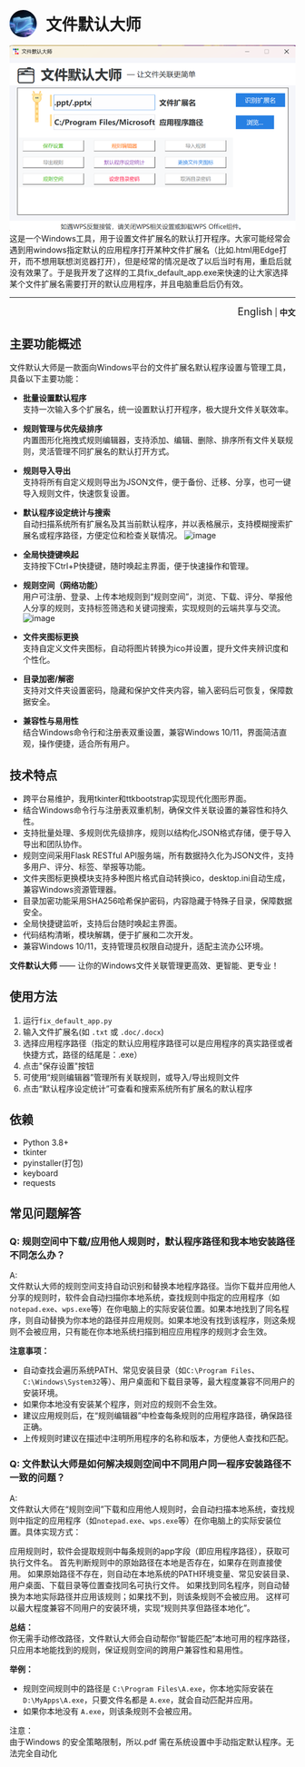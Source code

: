 <p align="left">
  <img src="image3.png" alt="Default App Master Icon" width="48" height="48" style="vertical-align:middle;margin-right:12px;border-radius:50%;">
  <span style="font-size:2em;vertical-align:middle;object-fit:cover;"><b>文件默认大师</b></span>
</p>


![alt text](image.png)
这是一个Windows工具，用于设置文件扩展名的默认打开程序。大家可能经常会遇到用windows指定默认的应用程序打开某种文件扩展名（比如.html用Edge打开，而不想用联想浏览器打开），但是经常的情况是改了以后当时有用，重启后就没有效果了。于是我开发了这样的工具fix_default_app.exe来快速的让大家选择某个文件扩展名需要打开的默认应用程序，并且电脑重启后仍有效。

---

<p align="right">
  <a href="README_en.md" style="font-size:18px;text-decoration:none;">English</a> | <b>中文</b>
</p>

## 主要功能概述

文件默认大师是一款面向Windows平台的文件扩展名默认程序设置与管理工具，具备以下主要功能：

- **批量设置默认程序**  
  支持一次输入多个扩展名，统一设置默认打开程序，极大提升文件关联效率。

- **规则管理与优先级排序**  
  内置图形化拖拽式规则编辑器，支持添加、编辑、删除、排序所有文件关联规则，灵活管理不同扩展名的默认打开方式。

- **规则导入导出**  
  支持将所有自定义规则导出为JSON文件，便于备份、迁移、分享，也可一键导入规则文件，快速恢复设置。

- **默认程序设定统计与搜索**  
  自动扫描系统所有扩展名及其当前默认程序，并以表格展示，支持模糊搜索扩展名或程序路径，方便定位和检查关联情况。
![image](https://github.com/user-attachments/assets/3626c3fa-2750-47c3-ab4a-5b8bdb958981)

- **全局快捷键唤起**  
  支持按下Ctrl+P快捷键，随时唤起主界面，便于快速操作和管理。

- **规则空间（网络功能）**  
  用户可注册、登录、上传本地规则到“规则空间”，浏览、下载、评分、举报他人分享的规则，支持标签筛选和关键词搜索，实现规则的云端共享与交流。
 ![image](https://github.com/user-attachments/assets/09e7ea00-a530-4b58-ba1d-10a0f5b960aa)


- **文件夹图标更换**  
  支持自定义文件夹图标，自动将图片转换为ico并设置，提升文件夹辨识度和个性化。

- **目录加密/解密**  
  支持对文件夹设置密码，隐藏和保护文件夹内容，输入密码后可恢复，保障数据安全。

- **兼容性与易用性**  
  结合Windows命令行和注册表双重设置，兼容Windows 10/11，界面简洁直观，操作便捷，适合所有用户。

## 技术特点

- 跨平台易维护，我用tkinter和ttkbootstrap实现现代化图形界面。
- 结合Windows命令行与注册表双重机制，确保文件关联设置的兼容性和持久性。
- 支持批量处理、多规则优先级排序，规则以结构化JSON格式存储，便于导入导出和团队协作。
- 规则空间采用Flask RESTful API服务端，所有数据持久化为JSON文件，支持多用户、评分、标签、举报等功能。
- 文件夹图标更换模块支持多种图片格式自动转换ico，desktop.ini自动生成，兼容Windows资源管理器。
- 目录加密功能采用SHA256哈希保护密码，内容隐藏于特殊子目录，保障数据安全。
- 全局快捷键监听，支持后台随时唤起主界面。
- 代码结构清晰，模块解耦，便于扩展和二次开发。
- 兼容Windows 10/11，支持管理员权限自动提升，适配主流办公环境。

**文件默认大师** —— 让你的Windows文件关联管理更高效、更智能、更专业！

## 使用方法
1. 运行`fix_default_app.py`
2. 输入文件扩展名(如 `.txt` 或 `.doc/.docx`)
3. 选择应用程序路径（指定的默认应用程序路径可以是应用程序的真实路径或者快捷方式，路径的结尾是：.exe）
4. 点击"保存设置"按钮
5. 可使用“规则编辑器”管理所有关联规则，或导入/导出规则文件
6. 点击“默认程序设定统计”可查看和搜索系统所有扩展名的默认程序

## 依赖
- Python 3.8+
- tkinter
- pyinstaller(打包)
- keyboard
- requests  

## 常见问题解答

### Q: 规则空间中下载/应用他人规则时，默认程序路径和我本地安装路径不同怎么办？

A:  
文件默认大师的规则空间支持自动识别和替换本地程序路径。当你下载并应用他人分享的规则时，软件会自动扫描你本地系统，查找规则中指定的应用程序（如`notepad.exe`、`wps.exe`等）在你电脑上的实际安装位置。如果本地找到了同名程序，则自动替换为你本地的路径并应用规则。如果本地没有找到该程序，则这条规则不会被应用，只有能在你本地系统扫描到相应应用程序的规则才会生效。

**注意事项：**
- 自动查找会遍历系统PATH、常见安装目录（如`C:\Program Files`、`C:\Windows\System32`等）、用户桌面和下载目录等，最大程度兼容不同用户的安装环境。
- 如果你本地没有安装某个程序，则对应的规则不会生效。
- 建议应用规则后，在“规则编辑器”中检查每条规则的应用程序路径，确保路径正确。
- 上传规则时建议在描述中注明所用程序的名称和版本，方便他人查找和匹配。

### Q: 文件默认大师是如何解决规则空间中不同用户同一程序安装路径不一致的问题？

A:  
文件默认大师在“规则空间”下载和应用他人规则时，会自动扫描本地系统，查找规则中指定的应用程序（如`notepad.exe`、`wps.exe`等）在你电脑上的实际安装位置。具体实现方式：

应用规则时，软件会提取规则中每条规则的app字段（即应用程序路径），获取可执行文件名。
首先判断规则中的原始路径在本地是否存在，如果存在则直接使用。
如果原始路径不存在，则自动在本地系统的PATH环境变量、常见安装目录、用户桌面、下载目录等位置查找同名可执行文件。
如果找到同名程序，则自动替换为本地实际路径并应用该规则；如果找不到，则该条规则不会被应用。
这样可以最大程度兼容不同用户的安装环境，实现“规则共享但路径本地化”。

**总结：**  
你无需手动修改路径，文件默认大师会自动帮你“智能匹配”本地可用的程序路径，只应用本地能找到的规则，保证规则空间的跨用户兼容性和易用性。

**举例：**  
- 规则空间规则中的路径是 `C:\Program Files\A.exe`，你本地实际安装在 `D:\MyApps\A.exe`，只要文件名都是 `A.exe`，就会自动匹配并应用。
- 如果你本地没有 `A.exe`，则该条规则不会被应用。

注意：  
由于Windows 的安全策略限制，所以.pdf 需在系统设置中手动指定默认程序。无法完全自动化
